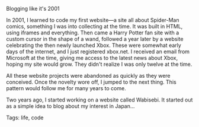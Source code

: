 Blogging like it's 2001

In 2001, I learned to code my first website—a site all about Spider-Man comics, something I was into collecting at the time. It was built in HTML, using iframes and everything. Then came a Harry Potter fan site with a custom cursor in the shape of a wand, followed a year later by a website celebrating the then newly launched Xbox. These were somewhat early days of the internet, and I just registered xbox.net. I received an email from Microsoft at the time, giving me access to the latest news about Xbox, hoping my site would grow. They didn't realize I was only twelve at the time.

All these website projects were abandoned as quickly as they were conceived. Once the novelty wore off, I jumped to the next thing. This pattern would follow me for many years to come.

Two years ago, I started working on a website called Wabisebi. It started out as a simple idea to blog about my interest in Japan...

Tags: life, code

